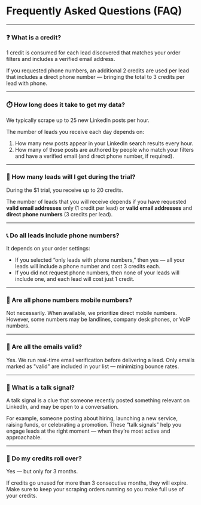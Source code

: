 # Frequently Asked Questions (FAQ)

---

### ❓ What is a credit?

1 credit is consumed for each lead discovered that matches your order filters and includes a verified email address.

If you requested phone numbers, an additional 2 credits are used per lead that includes a direct phone number — bringing the total to 3 credits per lead with phone.

---

### ⏱️ How long does it take to get my data?

We typically scrape up to 25 new LinkedIn posts per hour.

The number of leads you receive each day depends on:

1. How many new posts appear in your LinkedIn search results every hour.
2. How many of those posts are authored by people who match your filters and have a verified email (and direct phone number, if required).

---

### 🎁 How many leads will I get during the trial?

During the $1 trial, you receive up to 20 credits.

The number of leads that you will receive depends if you have requested **valid email addresses** only (1 credit per lead) or **valid email addresses** and **direct phone numbers** (3 credits per lead).

---

### 📞 Do all leads include phone numbers?

It depends on your order settings:

- If you selected “only leads with phone numbers,” then yes — all your leads will include a phone number and cost 3 credits each.
- If you did not request phone numbers, then none of your leads will include one, and each lead will cost just 1 credit.

---

### 📱 Are all phone numbers mobile numbers?

Not necessarily. When available, we prioritize direct mobile numbers. However, some numbers may be landlines, company desk phones, or VoIP numbers.

---

### 📧 Are all the emails valid?

Yes. We run real-time email verification before delivering a lead. Only emails marked as "valid" are included in your list — minimizing bounce rates.

---

### 💬 What is a talk signal?

A talk signal is a clue that someone recently posted something relevant on LinkedIn, and may be open to a conversation.

For example, someone posting about hiring, launching a new service, raising funds, or celebrating a promotion. These “talk signals” help you engage leads at the right moment — when they’re most active and approachable.

---

### 🔁 Do my credits roll over?

Yes — but only for 3 months.

If credits go unused for more than 3 consecutive months, they will expire. Make sure to keep your scraping orders running so you make full use of your credits.
